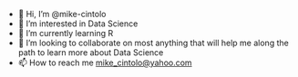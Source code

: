 - 👋 Hi, I’m @mike-cintolo
- 👀 I’m interested in Data Science
- 🌱 I’m currently learning R
- 💞️ I’m looking to collaborate on most anything that will help me along the path to learn more about Data Science
- 📫 How to reach me mike_cintolo@yahoo.com

<!---
mike-cintolo/mike-cintolo is a ✨ special ✨ repository because its `README.md` (this file) appears on your GitHub profile.
You can click the Preview link to take a look at your changes.
--->
